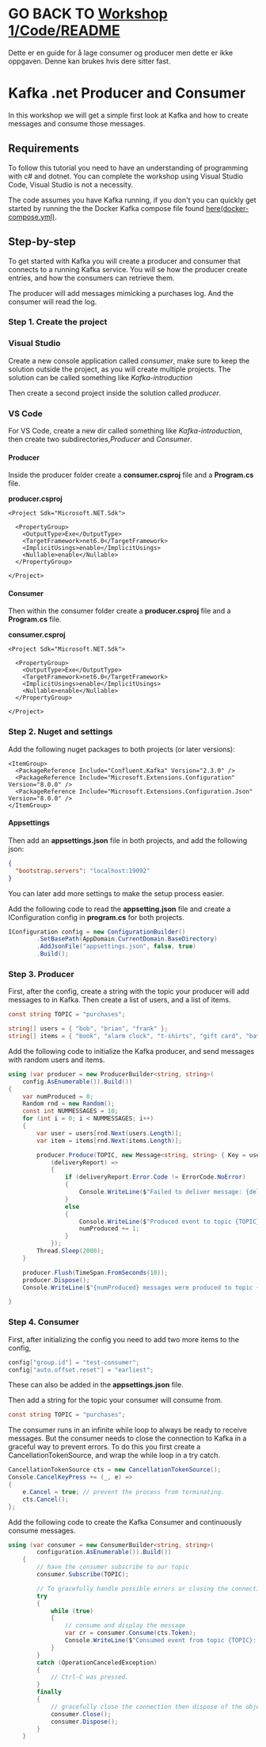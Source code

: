 # GO BACK TO [Workshop 1/Code/README](../README.md)
Dette er en guide for å lage consumer og producer men dette er ikke oppgaven.
Denne kan brukes hvis dere sitter fast.

# Kafka .net Producer and Consumer

In this workshop we will get a simple first look at Kafka and how to create messages and consume those messages.

## Requirements

To follow this tutorial you need to have an understanding of programming with c# and dotnet. You can complete the workshop using Visual Studio Code, Visual Studio is not a necessity.

The code assumes you have Kafka running, if you don't you can quickly get started by running the the Docker Kafka compose file found [here(docker-compose.yml)](../../docker-compose.yml).


## Step-by-step

To get started with Kafka you will create a producer and consumer that connects to a running Kafka service. You will se how the producer create entries, and how the consumers can retrieve them.

The producer will add messages mimicking a purchases log. And the consumer will read the log.

### Step 1. Create the project

### Visual Studio

Create a new console application called *consumer*, make sure to keep the solution outside the project, as you will create multiple projects. The solution can be called something like *Kafka-introduction* 

Then create a second project inside the solution called *producer*.

### VS Code

For VS Code, create a new dir called something like *Kafka-introduction*, then create two subdirectories,*Producer* and *Consumer*.

#### Producer 

Inside the producer folder create a **consumer.csproj** file and a **Program.cs** file.

**producer.csproj**
```csproj
<Project Sdk="Microsoft.NET.Sdk">

  <PropertyGroup>
    <OutputType>Exe</OutputType>
    <TargetFramework>net6.0</TargetFramework>
    <ImplicitUsings>enable</ImplicitUsings>
    <Nullable>enable</Nullable>
  </PropertyGroup>

</Project>
```

#### Consumer

Then within the consumer folder create a **producer.csproj** file and a **Program.cs** file.

**consumer.csproj**
```csproj
<Project Sdk="Microsoft.NET.Sdk">

  <PropertyGroup>
    <OutputType>Exe</OutputType>
    <TargetFramework>net6.0</TargetFramework>
    <ImplicitUsings>enable</ImplicitUsings>
    <Nullable>enable</Nullable>
  </PropertyGroup>

</Project>
```

### Step 2. Nuget and settings

Add the following nuget packages to both projects (or later versions):

```csproj
<ItemGroup>
  <PackageReference Include="Confluent.Kafka" Version="2.3.0" />
  <PackageReference Include="Microsoft.Extensions.Configuration" Version="8.0.0" />
  <PackageReference Include="Microsoft.Extensions.Configuration.Json" Version="8.0.0" />
</ItemGroup>
```

#### Appsettings

Then add an **appsettings.json** file in both projects, and add the following json:

```json
{
  "bootstrap.servers": "localhost:19092"
}
```

You can later add more settings to make the setup process easier.

Add the following code to read the **appsetting.json** file and create a IConfiguration config in **program.cs** for both projects.

```c#
IConfiguration config = new ConfigurationBuilder()
        .SetBasePath(AppDomain.CurrentDomain.BaseDirectory)
        .AddJsonFile("appsettings.json", false, true)
        .Build();
```

### Step 3. Producer

First, after the config, create a string with the topic your producer will add messages to in Kafka. Then create a list of users, and a list of items.

```c#
const string TOPIC = "purchases";

string[] users = { "bob", "brian", "frank" };
string[] items = { "book", "alarm clock", "t-shirts", "gift card", "batteries" };
```

Add the following code to initialize the Kafka producer, and send messages with random users and items. 

```c#
using (var producer = new ProducerBuilder<string, string>(
    config.AsEnumerable()).Build())
{
    var numProduced = 0;
    Random rnd = new Random();
    const int NUMMESSAGES = 10;
    for (int i = 0; i < NUMMESSAGES; i++)
    {
        var user = users[rnd.Next(users.Length)];
        var item = items[rnd.Next(items.Length)];

        producer.Produce(TOPIC, new Message<string, string> { Key = user, Value = item },
            (deliveryReport) =>
            {
                if (deliveryReport.Error.Code != ErrorCode.NoError)
                {
                    Console.WriteLine($"Failed to deliver message: {deliveryReport.Error.Reason}");
                }
                else
                {
                    Console.WriteLine($"Produced event to topic {TOPIC}: key = {user,-10} value = {item}");
                    numProduced += 1;
                }
            });
        Thread.Sleep(2000);
    }

    producer.Flush(TimeSpan.FromSeconds(10));
    producer.Dispose();
    Console.WriteLine($"{numProduced} messages were produced to topic {TOPIC}");

}
```

### Step 4. Consumer

First, after initializing the config you need to add two more items to the config,

```c#
config["group.id"] = "test-consumer";
config["auto.offset.reset"] = "earliest";
```

These can also be added in the **appsettings.json** file.

Then add a string for the topic your consumer will consume from. 

```c#
const string TOPIC = "purchases";
```

The consumer runs in an infinite while loop to always be ready to receive messages. But the consumer needs to close the connection to Kafka in a graceful way to prevent errors. To do this you first create a CancellationTokenSource, and wrap the while loop in a try catch.

```c#
CancellationTokenSource cts = new CancellationTokenSource();
Console.CancelKeyPress += (_, e) =>
{
    e.Cancel = true; // prevent the process from terminating.
    cts.Cancel();
};
```

Add the following code to create the Kafka Consumer and continuously consume messages.

```c#
using (var consumer = new ConsumerBuilder<string, string>(
        configuration.AsEnumerable()).Build())
    {
        // have the consumer subscribe to our topic
        consumer.Subscribe(TOPIC);

        // To gracefully handle possible errors or closing the connection we wrap the listening loop in a trycatch
        try
        {
            while (true)
            {
                // consume and display the message
                var cr = consumer.Consume(cts.Token);
                Console.WriteLine($"Consumed event from topic {TOPIC}: key = {cr.Message.Key,-10} value = {cr.Message.Value}");
            }
        }
        catch (OperationCanceledException)
        {
            // Ctrl-C was pressed.
        }
        finally
        {
            // gracefully close the connection then dispose of the object.
            consumer.Close();
            consumer.Dispose();
        }
    }
```
